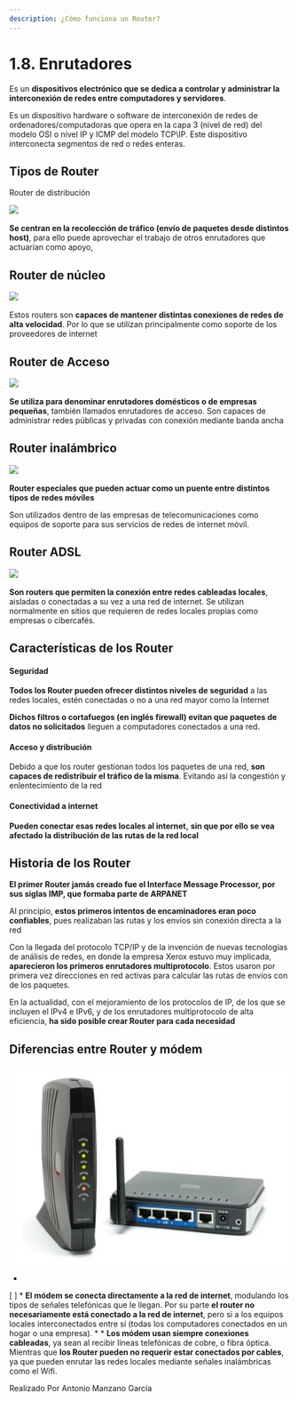 ```yaml
---
description: ¿Cómo funciona un Router?
---
```


# 1.8. Enrutadores

Es un **dispositivos electrónico que se dedica a controlar y administrar la interconexión de redes entre computadores y servidores**.&#x20;

Es un dispositivo hardware o software de interconexión de redes de ordenadores/computadoras que opera en la capa 3 (nivel de red) del modelo OSI o nivel IP y ICMP del modelo TCP\IP. Este dispositivo interconecta segmentos de red o redes enteras.

## Tipos de Router

Router de distribución

![](../.gitbook/assets/router\_de\_distribucion-e1614690973443.jpg)

**Se centran en la recolección de tráfico (envío de paquetes desde distintos host)**, para ello puede aprovechar el trabajo de otros enrutadores que actuarían como apoyo,

## Router de núcleo

![](../.gitbook/assets/router\_de\_nucleo.jpg)

&#x20;Estos routers son **capaces de mantener distintas conexiones de redes de alta velocidad**. Por lo que se utilizan principalmente como soporte de los proveedores de internet

## Router de Acceso&#x20;

![](../.gitbook/assets/router\_de\_acceso.jpg)

**Se utiliza para denominar enrutadores domésticos o de empresas pequeñas**, también llamados enrutadores de acceso. Son capaces de administrar redes públicas y privadas con conexión mediante banda ancha

## Router inalámbrico

![](../.gitbook/assets/router\_inalambrico.jpg)

**Router especiales que pueden actuar como un puente entre distintos tipos de redes móviles**&#x20;

Son utilizados dentro de las empresas de telecomunicaciones como equipos de soporte para sus servicios de redes de internet móvil.

## Router ADSL

![](../.gitbook/assets/router\_adsl.jpg)

**Son routers que permiten la conexión entre redes cableadas locales**, aisladas o conectadas a su vez a una red de internet. Se utilizan normalmente en sitios que requieren de redes locales propias como empresas o cibercafés.

## Características de los Router

#### Seguridad

**Todos los Router pueden ofrecer distintos niveles de seguridad** a las redes locales, estén conectadas o no a una red mayor como la Internet

**Dichos filtros o cortafuegos (en inglés firewall) evitan que paquetes de datos no solicitados** lleguen a computadores conectados a una red.

#### Acceso y distribución

Debido a que los router gestionan todos los paquetes de una red, **son capaces de redistribuir el tráfico de la misma**. Evitando así la congestión y enlentecimiento de la red

#### Conectividad a internet

**Pueden conectar esas redes locales al internet,** **sin que por ello se vea afectado la distribución de las rutas de la red local**

## Historia de los Router

**El primer Router jamás creado fue el Interface Message Processor, por sus siglas IMP, que formaba parte de ARPANET**

Al principio, **estos primeros intentos de encaminadores eran poco confiables**, pues realizaban las rutas y los envíos sin conexión directa a la red

Con la llegada del protocolo TCP/IP y de la invención de nuevas tecnologías de análisis de redes, en donde la empresa Xerox estuvo muy implicada, **aparecieron los primeros enrutadores multiprotocolo**. Estos usaron por primera vez direcciones en red activas para calcular las rutas de envíos con de los paquetes.

En la actualidad, con el mejoramiento de los protocolos de IP, de los que se incluyen el IPv4 e IPv6, y de los enrutadores multiprotocolo de alta eficiencia, **ha sido posible crear Router para cada necesidad**

## Diferencias entre Router y módem

![](../.gitbook/assets/Modem-router.jpg)

*
[ ]   * **El módem se conecta directamente a la red de internet**, modulando los tipos de señales telefónicas que le llegan. Por su parte **el router no necesariamente está conectado a la red de internet**, pero si a los equipos locales interconectados entre sí (todas los computadores conectados en un hogar o una empresa).
  *
    * **Los módem usan siempre conexiones cableadas**, ya sean al recibir líneas telefónicas de cobre, o fibra óptica. Mientras que **los Router pueden no requerir estar conectados por cables**, ya que pueden enrutar las redes locales mediante señales inalámbricas como el Wifi.

Realizado Por Antonio Manzano García&#x20;







